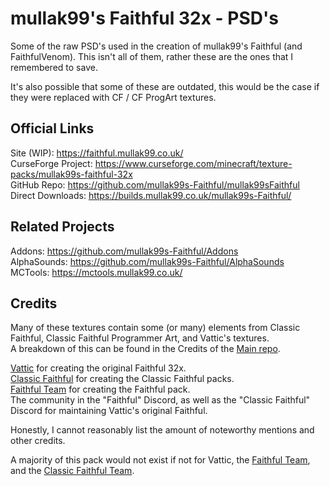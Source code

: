 # mullak99's Faithful 32x - PSD's

Some of the raw PSD's used in the creation of mullak99's Faithful (and FaithfulVenom). This isn't all of them, rather these are the ones that I remembered to save.  

It's also possible that some of these are outdated, this would be the case if they were replaced with CF / CF ProgArt textures.  

## Official Links

Site (WIP): https://faithful.mullak99.co.uk/  
CurseForge Project: https://www.curseforge.com/minecraft/texture-packs/mullak99s-faithful-32x  
GitHub Repo: https://github.com/mullak99s-Faithful/mullak99sFaithful  
Direct Downloads: https://builds.mullak99.co.uk/mullak99s-Faithful/  

## Related Projects
Addons: https://github.com/mullak99s-Faithful/Addons  
AlphaSounds: https://github.com/mullak99s-Faithful/AlphaSounds  
MCTools: https://mctools.mullak99.co.uk/  

## Credits

Many of these textures contain some (or many) elements from Classic Faithful, Classic Faithful Programmer Art, and Vattic's textures.  
A breakdown of this can be found in the Credits of the [Main repo](https://github.com/mullak99s-Faithful/mullak99sFaithful/blob/master/Credits.txt).

[Vattic](https://web.archive.org/web/20150607220656/http://www.minecraftforum.net:80/forums/mapping-and-modding/resource-packs/1223254-faithful-32x32-pack-update-red-cat-clay-1-8) for creating the original Faithful 32x.  
[Classic Faithful](https://github.com/ClassicFaithful) for creating the Classic Faithful packs.  
[Faithful Team](https://faithfulpack.net/) for creating the Faithful pack.  
The community in the "Faithful" Discord, as well as the "Classic Faithful" Discord for maintaining Vattic's original Faithful.  

Honestly, I cannot reasonably list the amount of noteworthy mentions and other credits.  

A majority of this pack would not exist if not for Vattic, the [Faithful Team](https://faithfulpack.net/), and the [Classic Faithful Team](https://github.com/ClassicFaithful).
